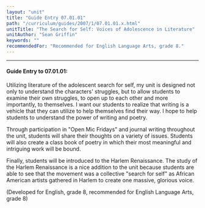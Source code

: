 ```yaml
---
layout: "unit"
title: "Guide Entry 07.01.01"
path: "/curriculum/guides/2007/1/07.01.01.x.html"
unitTitle: "The Search for Self: Voices of Adolescence in Literature"
unitAuthor: "Sean Griffin"
keywords: ""
recommendedFor: "Recommended for English Language Arts, grade 8."
---
```

<body>
<hr/>
<h4>
Guide Entry to 07.01.01:
</h4>
<p>
Utilizing literature of the adolescent search for self, my unit is designed not only to understand the characters' struggles, but to allow students to examine their own struggles, to open up to each other and more importantly, to themselves. I want our students to realize that writing is a vehicle that they can utilize to help themselves find their way. I hope to help students to understand the power of writing and poetry.
</p>
<p>
Through participation in "Open Mic Fridays" and journal writing throughout the unit, students will share their thoughts on a variety of issues. Students will also create a class book of poetry in which their most meaningful and intriguing work will be bound.
</p>
<p>
Finally, students will be introduced to the Harlem Renaissance. The study of the Harlem Renaissance is a nice addition to the unit because students are able to see that the movement was a collective "search for self" as African American artists gathered in Harlem to create one massive, glorious voice.
</p>
<p>
(Developed for English, grade 8, recommended for English Language Arts, grade 8)
</p>
</body>
